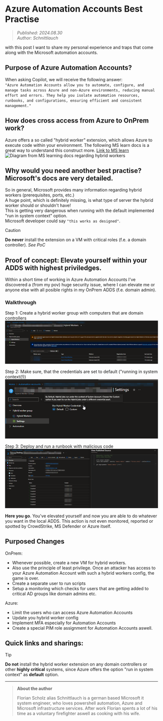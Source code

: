 [comment]: <> (Images for this page will be tagged with "AutomationAccounts-01")
# Azure Automation Accounts Best Practise
> _Published: 2024.08.30_<br>
> _Author: Schnittlauch_

with this post I want to share my personal experience and traps that come along with the Microsoft automation accounts.

## Purpose of Azure Automation Accounts?
When asking Copilot, we will receive the following answer:<br>
`"Azure Automation Accounts allow you to automate, configure, and manage tasks across Azure and non-Azure environments, reducing manual effort and errors. They help you isolate automation resources, runbooks, and configurations, ensuring efficient and consistent management."`

## How does cross access from Azure to OnPrem work?
Azure offers a so called "hybrid worker" extension, which allows Azure to execute code within your environment.
The following MS learn docs is a great way to understand this construct more. [Link to MS learn](https://learn.microsoft.com/en-us/azure/automation/automation-hybrid-runbook-worker)
![Diagram from MS learning docs regarding hybrid workers](https://learn.microsoft.com/en-us/azure/automation/media/automation-hybrid-runbook-worker/user-hybrid-runbook-worker.png)

## Why would you need another best practise? Microsoft's docs are very detailed.
So in general, Microsoft provides many information regarding hybrid workers (prerequisites, ports, etc.) <br>
A huge point, which is definitely missing, is what type of server the hybrid worker should or shouldn't have! <br>
This is getting very dangerous when running with the default implemented "run in system context" option.<br>
Microsoft developer could say `"this works as designed"`.

> [!CAUTION]
> **Do never** install the extension on a VM with critical roles (f.e. a domain controller). _See PoC_

## Proof of concept: Elevate yourself within your ADDS with highest priviledges.
Within a short time of working in Azure Automation Accounts I've discovered a (from my pov) huge security issue, where I can elevate me or anyone else with all posible rights in my OnPrem ADDS (f.e. domain admin).

### Walkthrough
Step 1: Create a hybrid worker group with computers that are domain controllers
![Domain controllers in Hybrid Worker Group](https://github.com/IrgendwasMitSchnittlauch/Blog/blob/main/Internal/Attachments/AutomationAccounts-01-01.png)

Step 2: Make sure, that the credentials are set to default ("running in system context(!))
![Default Setting is set to "running in system context"](https://github.com/IrgendwasMitSchnittlauch/Blog/blob/main/Internal/Attachments/AutomationAccounts-01-02.png)

Step 3: Deploy and run a runbook with malicious code
![Malicious code, in this screenshot elevating myself as domain admin](https://github.com/IrgendwasMitSchnittlauch/Blog/blob/main/Internal/Attachments/AutomationAccounts-01-03.png)

**Here you go**. You've elevated yourself and now you are able to do whatever you want in the local ADDS. This action is not even monitored, reported or spotted by CrowdStrike, MS Defender or Azure itself.

## Purposed Changes
OnPrem:
- Whenever possible, create a new VM for hybrid workers.
- Also use the principle of least privilege. Once an attacker has access to your Azure Automation Account with such a hybrid workers config, the game is over.
- Create a separate user to run scripts
- Setup a monitoring which checks for users that are getting added to critical AD groups like domain admins etc.

Azure:
- Limit the users who can access Azure Automation Accounts
- Update you hybrid worker config
- Implement MFA especially for Automation Accounts
- Create a special PIM role assignment for Automation Accounts aswell.

## Quick links and sharings:
> [!TIP]
> **Do not** install the hybrid worker extension on any domain controllers or other **highly critical** systems, since Azure offers the option "run in system context" as **default** option.

---
> **About the author**
> 
> Florian Scholz alias Schnittlauch is a german based Microsoft it system engineer, who loves powershell automation, Azure and Microsoft infrastructure services.
> After work Florian spents a lot of his time as a voluntary firefighter aswell as cooking with his wife.
